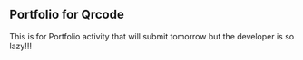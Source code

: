 ## Portfolio for Qrcode
This is for Portfolio activity that will submit tomorrow but the developer is so lazy!!!